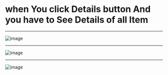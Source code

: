 # when You click Details button And you have to See Details of all Item



-------------------------------------------------------------------------------------
![image](https://github.com/user-attachments/assets/0dcccf31-322a-48e2-81fd-833144697fdd)




---------------------------------------------------------------------------------------------------
![image](https://github.com/user-attachments/assets/2755a7df-3683-436f-914f-96a712d22e6f)






--------------------------------------------------------------------------------------------------
![image](https://github.com/user-attachments/assets/f00ebff0-1c81-44e7-adf9-24152f42b905)
